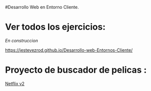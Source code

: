 #Desarrollo Web en Entorno Cliente.

# Ver todos los ejercicios: 

<em> En construccion</em>

https://jestevezrod.github.io/Desarrollo-web-Entornos-Cliente/


# Proyecto de buscador de pelicas :

<a href="https://jestevezrod.github.io/Desarrollo-web-Entornos-Cliente/Unit-7-JavaScript-Libraries-I/jQuery/PROYECTO/index.html">Netflix v2</a>

